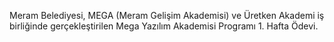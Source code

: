 Meram Belediyesi, MEGA (Meram Gelişim Akademisi) ve Üretken Akademi iş birliğinde gerçekleştirilen Mega Yazılım Akademisi Programı 1. Hafta Ödevi.
